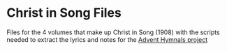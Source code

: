 # Christ in Song Files

Files for the 4 volumes that make up Christ in Song (1908) with the scripts needed to extract the lyrics and notes for the [Advent Hymnals project](adventhymnals.org)

